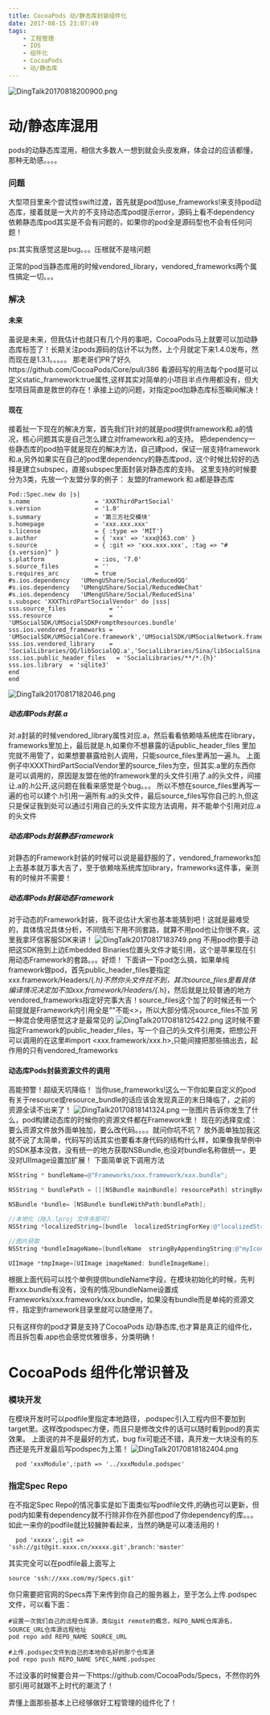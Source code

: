 ```yaml
---
title: CocoaPods 动/静态库封装组件化
date: 2017-08-15 23:07:49
tags:
    - 工程管理
    - IOS
    - 组件化
    - CocoaPods
    - 动/静态库
---
```

![DingTalk20170818200900.png](http://upload-images.jianshu.io/upload_images/3994053-1fd000b267fa2f10.png?imageMogr2/auto-orient/strip%7CimageView2/2/w/1240)
# 动/静态库混用
pods的动静态库混用，相信大多数人一想到就会头皮发麻，体会过的应该都懂，那种无助感。。。。
### 问题
大型项目里来个尝试性swift过渡，首先就是pod加use_frameworks!来支持pod动态库，接着就是一大片的不支持动态库pod提示error，源码上看不dependency依赖静态库pod其实是不会有问题的，如果你的pod全是源码型也不会有任何问题！

ps:其实我感觉这是bug。。。压根就不是啥问题

正常的pod当静态库用的时候vendored_library，vendored_frameworks两个属性搞定一切。。。
### 解决
#### 未来
虽说是未来，但我估计也就只有几个月的事吧，CocoaPods马上就要可以加动静态库标签了！长期关注pods源码的估计不以为然，上个月就定下来1.4.0发布，然而现在是1.3.1。。。。。
那老哥们PR了好久https://github.com/CocoaPods/Core/pull/386
看源码写的用法每个pod是可以定义static_framework:true属性,这样其实对简单的小项目半点作用都没有，但大型项目简直是救世的存在！承接上边的问题，对指定pod加静态库标签瞬间解决！
<!-- more -->
#### 现在
接着扯一下现在的解决方案，首先我们针对的就是pod提供framework和.a的情况，核心问题其实是自己怎么建立对framework和.a的支持。
把dependency一些静态库的pod拍平就是现在的解决方法，自己建pod，保证一层支持framework和.a,另外如果实在自己的pod里dependency的静态库pod，这个时候比较好的选择是建立subspec，直接subspec里面封装对静态库的支持。
这里支持的时候要分为3类，先放一个友盟分享的例子：
友盟的framework 和.a都是静态库
``` 
Pod::Spec.new do |s|
s.name                  = 'XXXThirdPartSocial'
s.version               = '1.0'
s.summary               = '第三方社交模块'
s.homepage              = 'xxx.xxx.xxx'
s.license               = { :type => 'MIT'}
s.author                = { 'xxx' => 'xxx@163.com' }
s.source                = { :git => 'xxx.xxx.xxx', :tag => "#{s.version}" }
s.platform              = :ios, '7.0'
s.source_files          = ''
s.requires_arc          = true
#s.ios.dependency  	'UMengUShare/Social/ReducedQQ'
#s.ios.dependency  	'UMengUShare/Social/ReducedWeChat'
#s.ios.dependency  	'UMengUShare/Social/ReducedSina'
s.subspec 'XXXThirdPartSocialVendor' do |sss|
sss.source_files            = ''
sss.resource                = 'UMSocialSDK/UMSocialSDKPromptResources.bundle'
sss.ios.vendored_frameworks = 'UMSocialSDK/UMSocialCore.framework','UMSocialSDK/UMSocialNetwork.framework'
sss.ios.vendored_library    = 'SocialLibraries/QQ/libSocialQQ.a','SocialLibraries/Sina/libSocialSina.a','SocialLibraries/WeChat/libSocialWeChat.a'
sss.ios.public_header_files   = 'SocialLibraries/**/*.{h}'
sss.ios.library  = 'sqlite3'
end
end
```
![DingTalk20170817182046.png](http://upload-images.jianshu.io/upload_images/3994053-b83bb9df3c448f43.png?imageMogr2/auto-orient/strip%7CimageView2/2/w/1240)
##### 动态库Pods封装.a
对.a封装的时候vendored_library属性对应.a，然后看看依赖啥系统库在library，frameworks里加上，最后就是.h,如果你不想暴露的话public_header_files 里加完就不用管了，如果想要暴露给别人调用，只能source_files里再加一遍.h。
上面例子中XXXThirdPartSocialVendor里的source_files为空，但其实.a里的东西你是可以调用的，原因是友盟在他的framework里的头文件引用了.a的头文件，间接让.a的.h公开,这问题在我看来感觉是个bug。。。
所以不想在source_files里再写一遍的也可以建个.h引用一遍所有.a的头文件，最后source_files写你自己的.h,但这只是保证我到处可以通过引用自己的头文件实现方法调用，并不能单个引用对应.a的头文件
##### 动态库Pods封装静态Framework
对静态的Framework封装的时候可以说是最舒服的了，vendored_frameworks加上去基本就万事大吉了，至于依赖啥系统库加library，frameworks这件事，亲测有的时候并不需要！
##### 动态库Pods封装动态Framework
对于动态的Framework封装，我不说估计大家也基本能猜到吧！这就是最难受的，具体情况具体分析，不同情形下用不同套路，就算不用pod也让你很不爽，这里我拿环信客服SDK来讲！
![DingTalk20170817183749.png](http://upload-images.jianshu.io/upload_images/3994053-1e7f9f22cfc89904.png?imageMogr2/auto-orient/strip%7CimageView2/2/w/1240)
不用pod你要手动把这SDK拖到上边Embedded Binaries位置头文件才能引用，这个是苹果现在引用动态Framework的套路。。。好烦！
下面讲一下pod怎么搞，如果单纯framework做pod，首先public_header_files要指定xxx.framework/Headers/{*.h}不然你头文件找不到，其次source_files里看具体编译情况决定加不加xxx.framework/Headers/{*.h}，然后就是比较普通的地方vendored_frameworks指定好完事大吉！source_files这个加了的时候还有一个前提就是Framework内引用全是""不能<>，所以大部分情况source_files不加
另一种混合使用感觉这才是最常见的
![DingTalk20170818125422.png](http://upload-images.jianshu.io/upload_images/3994053-f6b8369f75849747.png?imageMogr2/auto-orient/strip%7CimageView2/2/w/1240)
这时候不要指定Framework的public_header_files，写一个自己的头文件引用类，把想公开可以调用的在这里#import <xxx.framework/xxx.h>,只能间接把那些搞出去，起作用的只有vendored_frameworks
#### 动态库Pods封装资源文件的调用
高能预警！超级天坑降临！
当你use_frameworks!这么一下你如果自定义的pod有关于resource或resource_bundle的话应该会发现真正的末日降临了，之前的资源全读不出来了！
![DingTalk20170818141324.png](http://upload-images.jianshu.io/upload_images/3994053-79ea56d0ef0438f4.png?imageMogr2/auto-orient/strip%7CimageView2/2/w/1240)
一张图片告诉你发生了什么，pod构建动态库的时候你的资源文件都在Framework里！
现在的选择变成：要么资源文件放外面单独加，要么改代码。。。。就问你坑不坑？
放外面单独加我这就不说了太简单，代码写的话其实也要看本身代码的结构什么样，如果像我举例中的SDK基本没救，没有统一的地方获取NSBundle,也没对bundle名称做统一，更没对UIImage设置加扩展！
下面简单说下调用方法
```Objective-C
NSString * bundleName=@"Frameworks/xxx.framework/xxx.bundle";

NSString * bundlePath = [[[NSBundle mainBundle] resourcePath] stringByAppendingPathComponent: bundleName];

NSBundle *bundle= [NSBundle bundleWithPath:bundlePath];

//本地化（拖入.lproj 文件夹即可）
NSString *localizedString=[bundle  localizedStringForKey:@"localizedStringKey" value:@"" table:nil]

//图片获取
NSString *bundleImageName=[bundleName  stringByAppendingString:@"myIcon"];

UIImage *tmpImage=[UIImage imageNamed: bundleImageName];

```
根据上面代码可以找个单例提供bundleName字段，在模块初始化的时候，先判断xxx.bundle有没有，没有的情况bundleName设置成Frameworks/xxx.framework/xxx.bundle，如果没有bundle而是单纯的资源文件，指定到framework目录里就可以随便用了。

只有这样你的pod才算是支持了CocoaPods 动/静态库,也才算是真正的组件化，而且拆包看.app也会感觉优雅很多，分类明确！
# CocoaPods 组件化常识普及
### 模块开发
在模块开发时可以podfile里指定本地路径，.podspec引入工程内但不要加到target里。这样改podspec方便，而且只是修改文件的话可以随时看到pod的真实效果。
上面说的并不是最好的方式，bug fix可能还不错，真开发一大块没有的东西还是先开发最后写podspec为上策！
![DingTalk20170818182404.png](http://upload-images.jianshu.io/upload_images/3994053-4cdcb0ac2b4b4918.png?imageMogr2/auto-orient/strip%7CimageView2/2/w/1240)
```
  pod 'xxxModule',:path => '../xxxModule.podspec'
```
### 指定Spec Repo
在不指定Spec Repo的情况事实是如下面类似写podfile文件,的确也可以更新，但pod内如果有dependency就不行除非你在外部也pod了你dependency的库。。。如此一来你的podfile就比较臃肿看起来，当然的确是可以凑活用的！
```
  pod 'xxxxx',:git => 'ssh://git@git.xxxx.cn/xxxxx.git',branch:'master'
```
其实完全可以在podfile最上面写上
```
source 'ssh://xxx.com/my/Specs.git'
```
你只需要把官网的Specs弄下来传到你自己的服务器上，至于怎么上传.podspec文件，可以看下面：
```
#设置一次我们自己的远程仓库源，类似git remote的概念，REPO_NAME仓库源名，SOURCE_URL仓库源远程地址
pod repo add REPO_NAME SOURCE_URL

#上传.podspec文件到自己的本地命名好的那个仓库源
pod repo push REPO_NAME SPEC_NAME.podspec
```
不过没事的时候要合并一下https://github.com/CocoaPods/Specs，不然你的外部引用可就跟不上时代的潮流了！

弄懂上面那些基本上已经够做好工程管理的组件化了！

